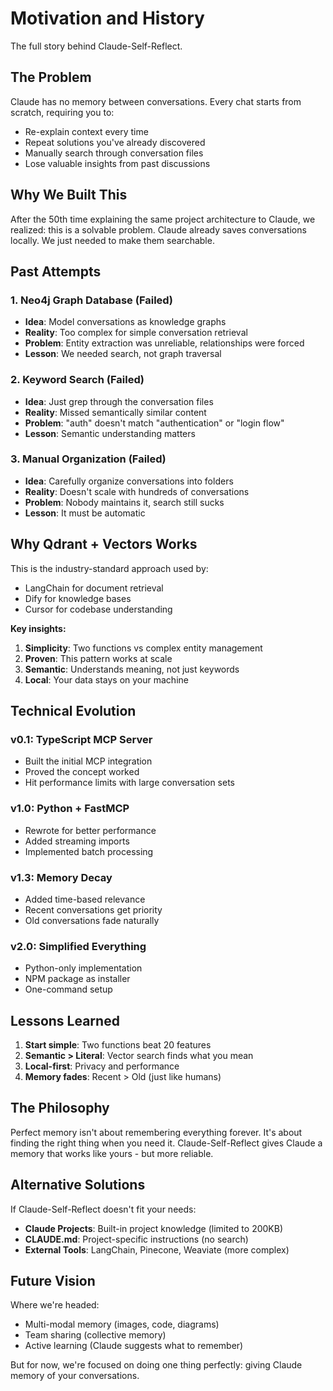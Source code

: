 # Motivation and History

The full story behind Claude-Self-Reflect.

## The Problem

Claude has no memory between conversations. Every chat starts from scratch, requiring you to:
- Re-explain context every time
- Repeat solutions you've already discovered
- Manually search through conversation files
- Lose valuable insights from past discussions

## Why We Built This

After the 50th time explaining the same project architecture to Claude, we realized: this is a solvable problem. Claude already saves conversations locally. We just needed to make them searchable.

## Past Attempts

### 1. Neo4j Graph Database (Failed)
- **Idea**: Model conversations as knowledge graphs
- **Reality**: Too complex for simple conversation retrieval
- **Problem**: Entity extraction was unreliable, relationships were forced
- **Lesson**: We needed search, not graph traversal

### 2. Keyword Search (Failed)
- **Idea**: Just grep through the conversation files
- **Reality**: Missed semantically similar content
- **Problem**: "auth" doesn't match "authentication" or "login flow"
- **Lesson**: Semantic understanding matters

### 3. Manual Organization (Failed)
- **Idea**: Carefully organize conversations into folders
- **Reality**: Doesn't scale with hundreds of conversations
- **Problem**: Nobody maintains it, search still sucks
- **Lesson**: It must be automatic

## Why Qdrant + Vectors Works

This is the industry-standard approach used by:
- LangChain for document retrieval
- Dify for knowledge bases  
- Cursor for codebase understanding

**Key insights:**
1. **Simplicity**: Two functions vs complex entity management
2. **Proven**: This pattern works at scale
3. **Semantic**: Understands meaning, not just keywords
4. **Local**: Your data stays on your machine

## Technical Evolution

### v0.1: TypeScript MCP Server
- Built the initial MCP integration
- Proved the concept worked
- Hit performance limits with large conversation sets

### v1.0: Python + FastMCP
- Rewrote for better performance
- Added streaming imports
- Implemented batch processing

### v1.3: Memory Decay
- Added time-based relevance
- Recent conversations get priority
- Old conversations fade naturally

### v2.0: Simplified Everything
- Python-only implementation
- NPM package as installer
- One-command setup

## Lessons Learned

1. **Start simple**: Two functions beat 20 features
2. **Semantic > Literal**: Vector search finds what you mean
3. **Local-first**: Privacy and performance
4. **Memory fades**: Recent > Old (just like humans)

## The Philosophy

Perfect memory isn't about remembering everything forever. It's about finding the right thing when you need it. Claude-Self-Reflect gives Claude a memory that works like yours - but more reliable.

## Alternative Solutions

If Claude-Self-Reflect doesn't fit your needs:

- **Claude Projects**: Built-in project knowledge (limited to 200KB)
- **CLAUDE.md**: Project-specific instructions (no search)
- **External Tools**: LangChain, Pinecone, Weaviate (more complex)

## Future Vision

Where we're headed:
- Multi-modal memory (images, code, diagrams)
- Team sharing (collective memory)
- Active learning (Claude suggests what to remember)

But for now, we're focused on doing one thing perfectly: giving Claude memory of your conversations.